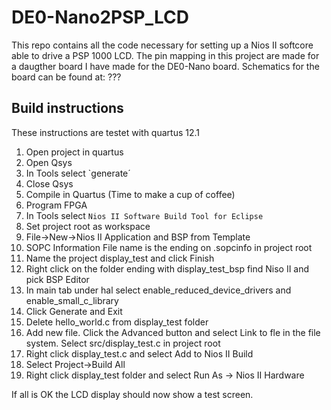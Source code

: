 DE0-Nano2PSP_LCD
================

This repo contains all the code necessary for setting up a Nios II softcore
able to drive a PSP 1000 LCD. The pin mapping in this project are made for 
a daugther board I have made for the DE0-Nano board. Schematics for the board
can be found at: ???


Build instructions
------------------
These instructions are testet with quartus 12.1

1. Open project in quartus
2. Open Qsys
3. In Tools select `generate´
4. Close Qsys
5. Compile in Quartus (Time to make a cup of coffee)
6. Program FPGA 
7. In Tools select `Nios II Software Build Tool for Eclipse`
8. Set project root as workspace
9. File->New->Nios II Application and BSP from Template
10. SOPC Information File name is the ending on .sopcinfo in project root
11. Name the project display_test and click Finish
12. Right click on the folder ending with display_test_bsp find Niso II and pick BSP Editor
13. In main tab under hal select enable_reduced_device_drivers and enable_small_c_library
14. Click Generate and Exit
15. Delete hello_world.c from display_test folder
16. Add new file. Click the Advanced button and select Link to fle in the file system. Select src/display_test.c in project root
17. Right click display_test.c and select Add to Nios II Build
18. Select Project->Build All
19. Right click display_test folder and select Run As -> Nios II Hardware

If all is OK the LCD display should now show a test screen.
